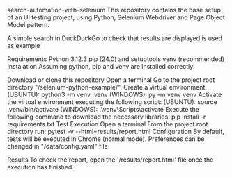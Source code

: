 search-automation-with-selenium
This repository contains the base setup of an UI testing project, using Python, Selenium Webdriver and Page Object Model pattern.

A simple search in DuckDuckGo to check that results are displayed is used as example

Requirements
Python 3.12.3
pip (24.0) and setuptools
venv (recommended)
Instalation
Assuming python, pip and venv are installed correctly:

Download or clone this repository
Open a terminal
Go to the project root directory "/selenium-python-example/".
Create a virtual environment:
(UBUNTU): python3 -m venv .venv
(WINDOWS): py -m venv venv
Activate the virtual environment executing the following script:
(UBUNTU): source .venv/bin/activate
(WINDOWS): .\venv\Scripts\activate
Execute the following command to download the necessary libraries: pip install -r requirements.txt
Test Execution
Open a terminal
From the project root directory run: pytest -v --html=results/report.html
Configuration
By default, tests will be executed in Chrome (normal mode). Preferences can be changed in "/data/config.yaml" file

Results
To check the report, open the '/results/report.html' file once the execution has finished.
